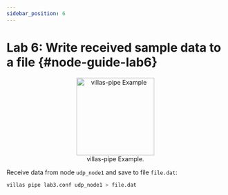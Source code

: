 ```yaml
---
sidebar_position: 6
---
```


# Lab 6: Write received sample data to a file {#node-guide-lab6}

<figure align="center">
    <img alt="villas-pipe Example" src="/img/dia/villas_pipe_file.svg" height="180px" />
    <figcaption>villas-pipe Example.</figcaption>
</figure>

Receive data from node `udp_node1` and save to file `file.dat`:

```bash
villas pipe lab3.conf udp_node1 > file.dat
```

<asciinema-player rows="25" cols="500" poster="npt:0:13"  src="/recordings/terminal/lab6.json" />
